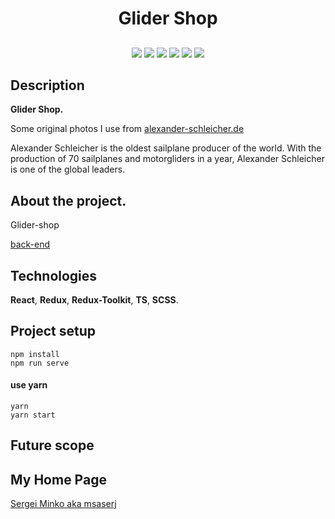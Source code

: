 <h1 align="center">Glider Shop</h1>
<h2 align="center">

[//]: # '[![Mentioned in Awesome Vue.js](https://awesome.re/mentioned-badge.svg)](https://github.com/vuejs/awesome-vue)'

</h2>

<p align="center">

[//]: # '<img src="https://img.shields.io/npm/dy/msaserj">'

<img src="https://img.shields.io/badge/made%20by-msaserj-blue.svg" >

<img src="https://img.shields.io/github/stars/msaserj/inc-socialnetwork.svg?style=flat">

<img src="https://img.shields.io/badge/React-17.0.2-green.svg">

<img src="https://img.shields.io/github/languages/count/msaserj/inc-socialnetwork">

<img src="https://img.shields.io/github/languages/top/msaserj/inc-socialnetwork.svg">

<img src="https://badges.frapsoft.com/os/v1/open-source.svg?v=103" >

</p>

[//]: # '<h2 align="center"><a  href="">Live Demo</a></h2>'
[//]: # '### [Contributions are Welcome](https://github.com/silent-lad/VueSolitaire/blob/master/CONTRIBUTING.md)'

## Description

**Glider Shop.**

Some original photos I use from [alexander-schleicher.de](https://www.alexander-schleicher.de)

Alexander Schleicher is the oldest sailplane producer of the world. With the production of 70 sailplanes and
motorgliders in a year, Alexander Schleicher is one of the global leaders.

[//]: # '<p align="center"><img src="" width="80%"></p>'

## About the project.

Glider-shop

[back-end](https://github.com/msaserj/glider-shop-back)

## Technologies

**React**,
**Redux**,
**Redux-Toolkit**,
**TS**,
**SCSS**.

## Project setup

```
npm install
npm run serve
```

#### use yarn

```
yarn
yarn start
```

## Future scope

## My Home Page

[Sergei Minko aka msaserj](https://msaserj.ru)
